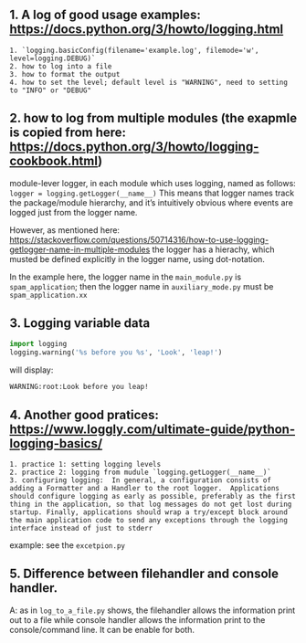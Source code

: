 


## 1. A log of good usage examples: https://docs.python.org/3/howto/logging.html
    1. `logging.basicConfig(filename='example.log', filemode='w', level=logging.DEBUG)`
    2. how to log into a file
    3. how to format the output
    4. how to set the level; default level is "WARNING", need to setting to "INFO" or "DEBUG"

## 2. how to log from multiple modules (the exapmle is copied from here: https://docs.python.org/3/howto/logging-cookbook.html)
module-lever logger, in each module which uses logging, named as follows:
    ```logger = logging.getLogger(__name__)```
This means that logger names track the package/module hierarchy, and it’s intuitively obvious where events are logged just from the logger name.

However, as mentioned here: https://stackoverflow.com/questions/50714316/how-to-use-logging-getlogger-name-in-multiple-modules
the logger has a hierachy, which musted be defined explicitly in the logger name, using dot-notation.

In the example here, the logger name in the `main_module.py` is `spam_application`;
then the logger name in `auxiliary_mode.py` must be `spam_application.xx`

## 3. Logging variable data
```python
import logging
logging.warning('%s before you %s', 'Look', 'leap!')
```
will display:

```
WARNING:root:Look before you leap!
```

## 4. Another good pratices: https://www.loggly.com/ultimate-guide/python-logging-basics/
    1. practice 1: setting logging levels
    2. practice 2: logging from mudule `logging.getLogger(__name__)`
    3. configuring logging:  In general, a configuration consists of adding a Formatter and a Handler to the root logger.  Applications should configure logging as early as possible, preferably as the first thing in the application, so that log messages do not get lost during startup. Finally, applications should wrap a try/except block around the main application code to send any exceptions through the logging interface instead of just to stderr
example:  see the `excetpion.py`

## 5. Difference between filehandler and console handler.
A: as in `log_to_a_file.py` shows, the filehandler allows the information print out to a file while console handler allows the information print to the console/command line. It can be enable for both.
